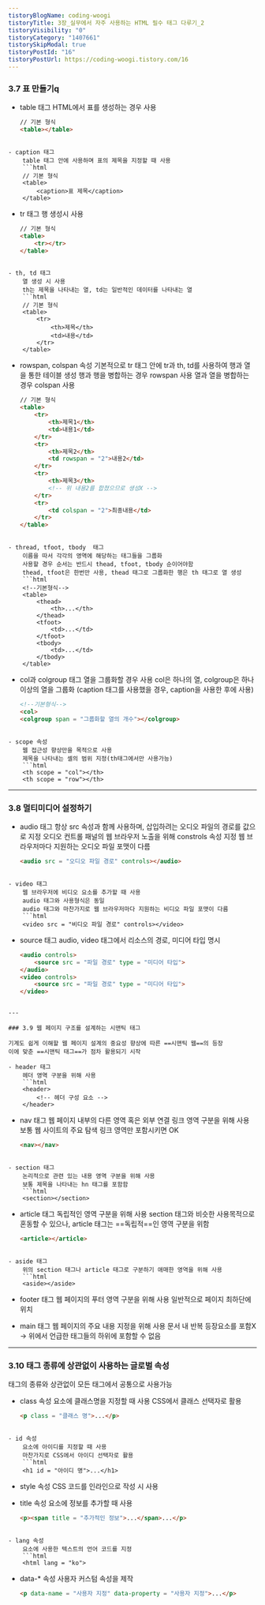 ```yaml
---
tistoryBlogName: coding-woogi
tistoryTitle: 3장_실무에서 자주 사용하는 HTML 필수 태그 다루기_2
tistoryVisibility: "0"
tistoryCategory: "1407661"
tistorySkipModal: true
tistoryPostId: "16"
tistoryPostUrl: https://coding-woogi.tistory.com/16
---
```


### 3.7 표 만들기q

- table 태그
	HTML에서 표를 생성하는 경우 사용
	```html
	// 기본 형식
	<table></table>
```

- caption 태그
	table 태그 안에 사용하며 표의 제목을 지정할 때 사용
	```html
	// 기본 형식
	<table>
		<caption>표 제목</caption>
	</table>
```

- tr 태그
	행 생성시 사용
	```html
	// 기본 형식
	<table>
		<tr></tr>
	</table>
```

- th, td 태그
	열 생성 시 사용
	th는 제목을 나타내는 열, td는 일반적인 데이터를 나타내는 열
	```html
	// 기본 형식
	<table>
		<tr>
			<th>제목</th>
			<td>내용</td>
		</tr>
	</table>
```

- rowspan, colspan 속성
	기본적으로 tr 태그 안에 tr과 th, td를 사용하여 행과 열을 통한 테이블 생성
	행과 행을 병합하는 경우 rowspan 사용
	열과 열을 병합하는 경우 colspan 사용
	```html
	// 기본 형식
	<table>
		<tr>
			<th>제목1</th>
			<td>내용1</td>
		</tr>
		<tr>
			<th>제목2</th>
			<td rowspan = "2">내용2</td>
		</tr>
		<tr>
			<th>제목3</th>
			<!-- 위 내용2를 합쳤으므로 생성X -->
		</tr>
		<tr>
			<td colspan = "2">최종내용</td>
		</tr>
	</table>
```

- thread, tfoot, tbody  태그
	이름을 따서 각각의 영역에 해당하는 태그들을 그룹화
	사용할 경우 순서는 반드시 thead, tfoot, tbody 순이어야함
	thead, tfoot은 한번만 사용, thead 태그로 그룹화한 행은 th 태그로 열 생성
	```html
	<!--기본형식-->
	<table>
		<thead>
			<th>...</th>
		</thead>
		<tfoot>
			<td>...</td>
		</tfoot>
		<tbody>
			<td>...</td>
		</tbody>
	</table>
```

- col과 colgroup 태그
	열을 그룹화할 경우 사용
	col은 하나의 열, colgroup은 하나 이상의 열을 그룹화
	(caption 태그를 사용했을 경우, caption을 사용한 후에 사용)
	```html
	<!--기본형식-->
	<col>
	<colgroup span = "그룹화할 열의 개수"></colgroup>
```

- scope 속성
	웹 접근성 향상만을 목적으로 사용
	제목을 나타내는 셀의 범위 지정(th태그에서만 사용가능)
	```html
	<th scope = "col"></th>
	<th scope = "row"></th>
```

---

### 3.8 멀티미디어 설정하기

- audio 태그
	항상 src 속성과 함께 사용하며, 삽입하려는 오디오 파일의 경로를 값으로 지정
	오디오 컨트롤 패널의 웹 브라우저 노출을 위해 constrols 속성 지정
	웹 브라우저마다 지원하는 오디오 파일 포맷이 다름
	```html
	<audio src = "오디오 파일 경로" controls></audio>
```

- video 태그
	웹 브라우저에 비디오 요소를 추가할 때 사용
	audio 태그와 사용형식은 동일
	audio 태그와 마찬가지로 웹 브라우저마다 지원하는 비디오 파일 포맷이 다름
	```html
	<video src = "비디오 파일 경로" controls></video>
```

- source 태그
	audio, video 태그에서 리소스의 경로, 미디어 타입 명시
	```html
	<audio controls>
		<source src = "파일 경로" type = "미디어 타입">
	</audio>
	<video controls>
		<source src = "파일 경로" type = "미디어 타입">
	</video>
```

---

### 3.9 웹 페이지 구조를 설계하는 시맨틱 태그

기계도 쉽게 이해할 웹 페이지 설계의 중요성 향상에 따른 ==시맨틱 웹==의 등장
이에 맞춘 ==시맨틱 태그==가 점차 활용되기 시작

- header 태그
	헤더 영역 구분을 위해 사용
	```html
	<header>
		<!-- 헤더 구성 요소 -->
	</header>
```

- nav 태그
	웹 페이지 내부의 다른 영역 혹은 외부 연결 링크 영역 구분을 위해 사용
	보통 웹 사이트의 주요 탐색 링크 영역만 포함시키면 OK
	```html
	<nav></nav>
```

- section 태그
	논리적으로 관련 있는 내용 영역 구분을 위해 사용
	보통 제목을 나타내는 hn 태그를 포함함
	```html
	<section></section>
```

- article 태그
	독립적인 영역 구분을 위해 사용
	section 태그와 비슷한 사용목적으로 혼동할 수 있으나, article 태그는 ==독립적==인 영역 구분을 위함
	```html
	<article></article>
```

- aside 태그
	위의 section 태그나 article 태그로 구분하기 애매한 영역을 위해 사용
	```html
	<aside></aside>
```

- footer 태그
	웹 페이지의 푸터 영역 구분을 위해 사용
	일반적으로 페이지 최하단에 위치

- main 태그
	웹 페이지의 주요 내용 지정을 위해 사용
	문서 내 반복 등장요소를 포함X
	-> 위에서 언급한 태그들의 하위에 포함할 수 없음

---

### 3.10 태그 종류에 상관없이 사용하는 글로벌 속성
태그의 종류와 상관없이 모든 태그에서 공통으로 사용가능

- class 속성
	요소에 클래스명을 지정할 때 사용
	CSS에서 클래스 선택자로 활용
	```html
	<p class = "클래스 명">...</p>
```

- id 속성
	요소에 아이디를 지정할 때 사용
	마찬가지로 CSS에서 아이디 선택자로 활용
	```html
	<h1 id = "아이디 명">...</h1>
```

- style 속성
	CSS 코드를 인라인으로 작성 시 사용

- title 속성
	요소에 정보를 추가할 때 사용
	```html
	<p><span title = "추가적인 정보">...</span>...</p>
```

- lang 속성
	요소에 사용한 텍스트의 언어 코드를 지정
	```html
	<html lang = "ko">
```

- data-* 속성
	사용자 커스텀 속성을 제작
	```html
	<p data-name = "사용자 지정" data-property = "사용자 지정">...</p>
```
